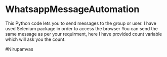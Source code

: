 # WhatsappMessageAutomation
This Python code lets you to send messages to the group or user.
I have used Selenium package in order to access the browser
You can send the same message as per your requirment, here I have provided count variable which will ask you the count.



#Nirupamvas
